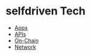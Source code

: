 # selfdriven Tech

- [Apps](https://selfdriven.foundation/apps)
- [APIs](https://selfdriven.foundation/apps#apis)
- [On-Chain](https://selfdriven.foundation/on-chain)
- [Network](https://selfdriven.network)


